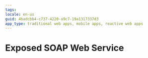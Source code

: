 ```yaml
---
tags: 
locale: en-us
guid: 4badcbb4-c737-4220-a9c7-19a1317337d3
app_type: traditional web apps, mobile apps, reactive web apps
---
```


# Exposed SOAP Web Service
